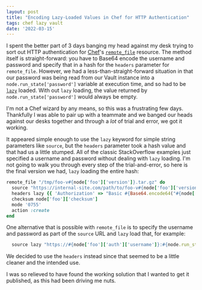 ```yaml
---
layout: post
title: "Encoding Lazy-Loaded Values in Chef for HTTP Authentication"
tags: chef lazy vault
date: '2022-03-15'
---
```


I spent the better part of 3 days banging my head against my desk trying to sort out HTTP authentication for [Chef](https://www.chef.io/)'s [`remote_file`](https://docs.chef.io/resources/remote_file/) resource. The method itself is straight-forward: you have to Base64 encode the username and password and specify that in a hash for the `headers` parameter for `remote_file`. However, we had a less-than-straight-forward situation in that our password was being read from our Vault instance into a `node.run_state['password']` variable at execution time, and so had to be [`lazy`](https://docs.chef.io/resource_common/#lazy-evaluation) loaded. With out `lazy` loading, the value returned by `node.run_state['password']` would always be empty. 

I'm not a Chef wizard by any means, so this was a frustrating few days. Thankfully I was able to pair up with a teammate and we banged our heads against our desks together and through a _lot_ of trial and error, we got it working.

It appeared simple enough to use the `lazy` keyword for simple string parameters like `source`, but the `headers` parameter took a hash value and that had us a little stumped. All of the classic StackOverflow examples just specified a username and password without dealing with `lazy` loading. I'm not going to walk you through every step of the trial-and-error, so here is the final version we had, `lazy` loading the entire hash:

```ruby
remote_file "/tmp/foo-v#{node['foo']['version']}.tar.gz" do
  source "https://internal-site.com/path/to/foo-v#{node['foo']['version']}.tar.gz"
  headers lazy {{ 'Authorization' => "Basic #{Base64.encode64("#{node['foo']['auth']['username']}:#{node.run_state['password']}").strip}" }}
  checksum node['foo']['checksum']
  mode '0755'
  action :create
end
```

One alternative that is possible with `remote_file` is to specify the username and password as part of the `source` URL and `lazy` load that, for example:

```ruby
  source lazy "https://#{node['foo']['auth']['username']}:#{node.run_state['password']}@internal-site.com/path/to/foo-v#{node['foo']['version']}.tar.gz"
```

We decided to use the `headers` instead since that seemed to be a little cleaner and the intended use.

I was so relieved to have found the working solution that I wanted to get it published, as this had been driving me nuts.
